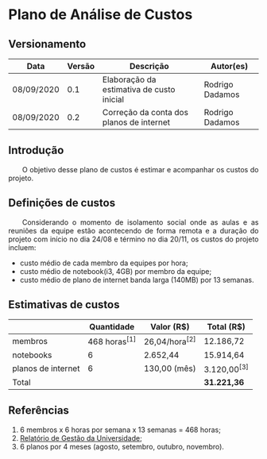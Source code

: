 # Plano de Análise de Custos

## Versionamento

| Data | Versão | Descrição | Autor(es) |
|----| ---- | ------- | ------- |
| 08/09/2020 | 0.1 | Elaboração da estimativa de custo inicial | Rodrigo Dadamos |
| 08/09/2020 | 0.2 | Correção da conta dos planos de internet | Rodrigo Dadamos |

## Introdução

<p align="justify">&emsp;&emsp;O objetivo desse plano de custos é estimar e acompanhar os custos do projeto.</p>

## Definições de custos

<p align="justify">&emsp;&emsp;Considerando o momento de isolamento social onde as aulas e as reuniões da equipe estão acontecendo de forma remota e a duração do projeto com início no dia 24/08 e término no dia 20/11, os custos do projeto incluem:</p>

* custo médio de cada membro da equipes por hora;
* custo médio de notebook(i3, 4GB) por membro da equipe;
* custo médio de plano de internet banda larga (140MB) por 13 semanas.

## Estimativas de custos

| &nbsp; | Quantidade | Valor (R$) | Total (R$) |
| --- | --- | --- | --- |
| membros | 468 horas<sup>[1]</sup> | 26,04/hora<sup>[2]</sup> | 12.186,72 |
| notebooks | 6 | 2.652,44 | 15.914,64 |
| planos de internet | 6 | 130,00 (mês) | 3.120,00<sup>[3]</sup> |
| Total | &nbsp;| &nbsp; | <strong>31.221,36</strong> |  

## Referências

1. 6 membros x 6 horas por semana x 13 semanas = 468 horas;
2. [Relatório de Gestão da Universidade](http://www.dpo.unb.br/index.php?option=com_phocadownload&view=category&download=558:relatorio-2016&id=1:relatorio-de-gestao&Itemid=675);
3. 6 planos por 4 meses (agosto, setembro, outubro, novembro).
